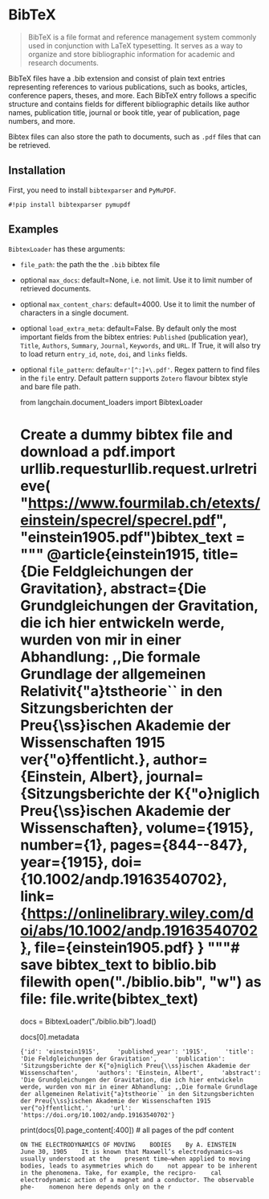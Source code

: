 BibTeX
======

> BibTeX is a file format and reference management system commonly used in conjunction with LaTeX typesetting. It serves as a way to organize and store bibliographic information for academic and research documents.

BibTeX files have a .bib extension and consist of plain text entries representing references to various publications, such as books, articles, conference papers, theses, and more. Each BibTeX entry follows a specific structure and contains fields for different bibliographic details like author names, publication title, journal or book title, year of publication, page numbers, and more.

Bibtex files can also store the path to documents, such as `.pdf` files that can be retrieved.

Installation[​](#installation "Direct link to Installation")
------------------------------------------------------------

First, you need to install `bibtexparser` and `PyMuPDF`.

    #!pip install bibtexparser pymupdf

Examples[​](#examples "Direct link to Examples")
------------------------------------------------

`BibtexLoader` has these arguments:

*   `file_path`: the path the the `.bib` bibtex file
*   optional `max_docs`: default=None, i.e. not limit. Use it to limit number of retrieved documents.
*   optional `max_content_chars`: default=4000. Use it to limit the number of characters in a single document.
*   optional `load_extra_meta`: default=False. By default only the most important fields from the bibtex entries: `Published` (publication year), `Title`, `Authors`, `Summary`, `Journal`, `Keywords`, and `URL`. If True, it will also try to load return `entry_id`, `note`, `doi`, and `links` fields.
*   optional `file_pattern`: default=`r'[^:]+\.pdf'`. Regex pattern to find files in the `file` entry. Default pattern supports `Zotero` flavour bibtex style and bare file path.

    from langchain.document_loaders import BibtexLoader

    # Create a dummy bibtex file and download a pdf.import urllib.requesturllib.request.urlretrieve(    "https://www.fourmilab.ch/etexts/einstein/specrel/specrel.pdf", "einstein1905.pdf")bibtex_text = """    @article{einstein1915,        title={Die Feldgleichungen der Gravitation},        abstract={Die Grundgleichungen der Gravitation, die ich hier entwickeln werde, wurden von mir in einer Abhandlung: ,,Die formale Grundlage der allgemeinen Relativit{\"a}tstheorie`` in den Sitzungsberichten der Preu{\ss}ischen Akademie der Wissenschaften 1915 ver{\"o}ffentlicht.},        author={Einstein, Albert},        journal={Sitzungsberichte der K{\"o}niglich Preu{\ss}ischen Akademie der Wissenschaften},        volume={1915},        number={1},        pages={844--847},        year={1915},        doi={10.1002/andp.19163540702},        link={https://onlinelibrary.wiley.com/doi/abs/10.1002/andp.19163540702},        file={einstein1905.pdf}    }    """# save bibtex_text to biblio.bib filewith open("./biblio.bib", "w") as file:    file.write(bibtex_text)

    docs = BibtexLoader("./biblio.bib").load()

    docs[0].metadata

        {'id': 'einstein1915',     'published_year': '1915',     'title': 'Die Feldgleichungen der Gravitation',     'publication': 'Sitzungsberichte der K{"o}niglich Preu{\\ss}ischen Akademie der Wissenschaften',     'authors': 'Einstein, Albert',     'abstract': 'Die Grundgleichungen der Gravitation, die ich hier entwickeln werde, wurden von mir in einer Abhandlung: ,,Die formale Grundlage der allgemeinen Relativit{"a}tstheorie`` in den Sitzungsberichten der Preu{\\ss}ischen Akademie der Wissenschaften 1915 ver{"o}ffentlicht.',     'url': 'https://doi.org/10.1002/andp.19163540702'}

    print(docs[0].page_content[:400])  # all pages of the pdf content

        ON THE ELECTRODYNAMICS OF MOVING    BODIES    By A. EINSTEIN    June 30, 1905    It is known that Maxwell’s electrodynamics—as usually understood at the    present time—when applied to moving bodies, leads to asymmetries which do    not appear to be inherent in the phenomena. Take, for example, the recipro-    cal electrodynamic action of a magnet and a conductor. The observable phe-    nomenon here depends only on the r